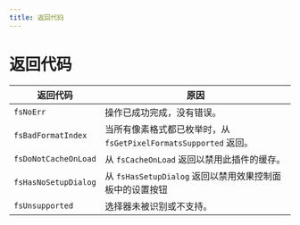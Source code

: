 ```yaml
---
title: 返回代码
---
```

# 返回代码

| 返回代码 | 原因 |
| --- | --- |
| `fsNoErr` | 操作已成功完成，没有错误。 |
| `fsBadFormatIndex` | 当所有像素格式都已枚举时，从 `fsGetPixelFormatsSupported` 返回。 |
| `fsDoNotCacheOnLoad` | 从 `fsCacheOnLoad` 返回以禁用此插件的缓存。 |
| `fsHasNoSetupDialog` | 从 `fsHasSetupDialog` 返回以禁用效果控制面板中的设置按钮 |
| `fsUnsupported` | 选择器未被识别或不支持。 |
